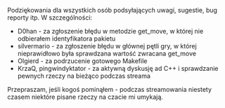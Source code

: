 Podziękowania dla wszystkich osób podsyłających uwagi, sugestie, bug reporty itp. W szczególności:

* D0han - za zgłoszenie błędu w metodzie get\_move, w której nie odbierałem identyfikatora pakietu
* silvermario - za zgłoszenie błędu w głównej pętli gry, w której nieprawidłowo była sprawdzana wartość zwracana get\_move
* Olgierd - za podrzucenie gotowego Makefile
* KrzaQ, pingwindyktator - za aktywną dyskusję ad C++ i sprawdzanie pewnych rzeczy na bieżąco podczas streama

Przepraszam, jeśli kogoś pominąłem - podczas streamowania niestety czasem niektóre pisane rzeczy na czacie mi umykają.
